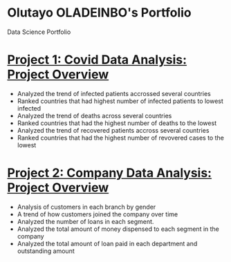 # Olutayo OLADEINBO's Portfolio
Data Science Portfolio

# [Project 1: Covid Data Analysis: Project Overview](https://github.com/TeewhyB01/COVID19_Analysis)
<ul>
<li>Analyzed the trend of infected patients accrossed several countries</li>
<li>Ranked countries that had highest number of infected patients to lowest infected</li>
<li>Analyzed the trend of deaths across several countries</li>
<li>Ranked countries that had the highest number of deaths to the lowest</li>
<li>Analyzed the trend of recovered patients accross several countries </li>
<li>Ranked countries that had the highest number of revovered cases to the lowest</li>
</ul>

# [Project 2: Company Data Analysis: Project Overview](https://github.com/TeewhyB01/Company_Data)
<ul>
  <li>Analysis of customers in each branch by gender</li>
  <li>A trend of how customers joined the company over time</li>
  <li>Analyzed the number of loans in each segment. </li>
  <li>Analyzed the total amount of money dispensed to each segment in the company</li>
  <li>Analyzed the total amount of loan paid in each department and outstanding amount</li>
</ul>


